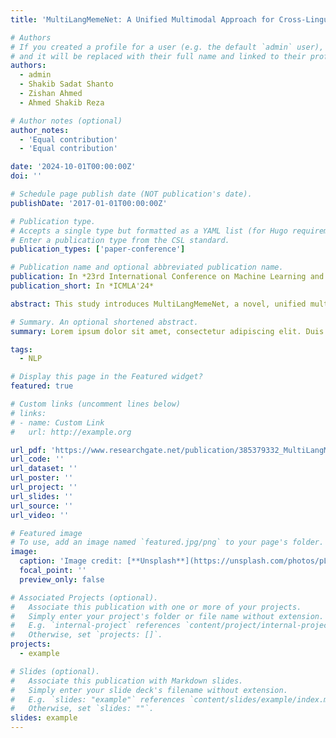 ```yaml
---
title: 'MultiLangMemeNet: A Unified Multimodal Approach for Cross-Lingual Meme Sentiment Analysis'

# Authors
# If you created a profile for a user (e.g. the default `admin` user), write the username (folder name) here
# and it will be replaced with their full name and linked to their profile.
authors:
  - admin
  - Shakib Sadat Shanto
  - Zishan Ahmed
  - Ahmed Shakib Reza

# Author notes (optional)
author_notes:
  - 'Equal contribution'
  - 'Equal contribution'

date: '2024-10-01T00:00:00Z'
doi: ''

# Schedule page publish date (NOT publication's date).
publishDate: '2017-01-01T00:00:00Z'

# Publication type.
# Accepts a single type but formatted as a YAML list (for Hugo requirements).
# Enter a publication type from the CSL standard.
publication_types: ['paper-conference']

# Publication name and optional abbreviated publication name.
publication: In *23rd International Conference on Machine Learning and Applications*
publication_short: In *ICMLA'24*

abstract: This study introduces MultiLangMemeNet, a novel, unified multimodal approach for meme sentiment classification across diverse languages. The proposed model integrates visual and textual components to effectively capture the multimodal nature of memes. Five language datasets—English, Bengali, Chinese, Hindi, and Tamil—were used for the experiments. In every language examined, MultiLangMemeNet performed consistently better than both state-of-the-art multimodal techniques and unimodal baselines. The accuracy gains ranged from 2.46% to 13.74%, indicating significant improvements over the top unimodal vision and text models achieved by the model. Furthermore, MultiLangMemeNet surpassed baseline multimodal techniques, achieving accuracy improvements of 6% in English (61% vs 55%), 2.68% in Bengali (66.02% vs 63.34%), 6% in Chinese (61% vs 55%), 4.2% in Hindi (73.28% vs 69.08%), and 2% in Tamil (47% vs 45%) compared to the next best multimodal approach. The study also explored early and late fusion strategies, revealing language-dependent variations in optimal fusion approaches. The findings indicate a significant advancement in multilingual meme sentiment analysis by demonstrating the efficacy of MultiLangMemeNet in capturing the complex interplay between visual and textual components in memes across various linguistic and cultural contexts.

# Summary. An optional shortened abstract.
summary: Lorem ipsum dolor sit amet, consectetur adipiscing elit. Duis posuere tellus ac convallis placerat. Proin tincidunt magna sed ex sollicitudin condimentum.

tags:
  - NLP

# Display this page in the Featured widget?
featured: true

# Custom links (uncomment lines below)
# links:
# - name: Custom Link
#   url: http://example.org

url_pdf: 'https://www.researchgate.net/publication/385379332_MultiLangMemeNet_A_Unified_Multimodal_Approach_for_Cross-Lingual_Meme_Sentiment_Analysis'
url_code: ''
url_dataset: ''
url_poster: ''
url_project: ''
url_slides: ''
url_source: ''
url_video: ''

# Featured image
# To use, add an image named `featured.jpg/png` to your page's folder.
image:
  caption: 'Image credit: [**Unsplash**](https://unsplash.com/photos/pLCdAaMFLTE)'
  focal_point: ''
  preview_only: false

# Associated Projects (optional).
#   Associate this publication with one or more of your projects.
#   Simply enter your project's folder or file name without extension.
#   E.g. `internal-project` references `content/project/internal-project/index.md`.
#   Otherwise, set `projects: []`.
projects:
  - example

# Slides (optional).
#   Associate this publication with Markdown slides.
#   Simply enter your slide deck's filename without extension.
#   E.g. `slides: "example"` references `content/slides/example/index.md`.
#   Otherwise, set `slides: ""`.
slides: example
---
```

